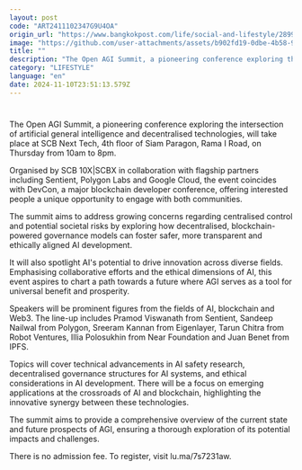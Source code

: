 ```yaml
---
layout: post
code: "ART2411102347G9U4OA"
origin_url: "https://www.bangkokpost.com/life/social-and-lifestyle/2899997/conference-to-explore-future-of-ai"
image: "https://github.com/user-attachments/assets/b902fd19-0dbe-4b58-939e-fa11cff369ff"
title: ""
description: "The Open AGI Summit, a pioneering conference exploring the intersection of artificial general intelligence and decentralised technologies, will take place at SCB Next Tech, 4th floor of Siam Paragon, Rama I Road, on Thursday from 10am to 8pm."
category: "LIFESTYLE"
language: "en"
date: 2024-11-10T23:51:13.579Z
---
```


# 

The Open AGI Summit, a pioneering conference exploring the intersection of artificial general intelligence and decentralised technologies, will take place at SCB Next Tech, 4th floor of Siam Paragon, Rama I Road, on Thursday from 10am to 8pm.

Organised by SCB 10X|SCBX in collaboration with flagship partners including Sentient, Polygon Labs and Google Cloud, the event coincides with DevCon, a major blockchain developer conference, offering interested people a unique opportunity to engage with both communities.

The summit aims to address growing concerns regarding centralised control and potential societal risks by exploring how decentralised, blockchain-powered governance models can foster safer, more transparent and ethically aligned AI development.

It will also spotlight AI's potential to drive innovation across diverse fields. Emphasising collaborative efforts and the ethical dimensions of AI, this event aspires to chart a path towards a future where AGI serves as a tool for universal benefit and prosperity.

Speakers will be prominent figures from the fields of AI, blockchain and Web3. The line-up includes Pramod Viswanath from Sentient, Sandeep Nailwal from Polygon, Sreeram Kannan from Eigenlayer, Tarun Chitra from Robot Ventures, Illia Polosukhin from Near Foundation and Juan Benet from IPFS.

Topics will cover technical advancements in AI safety research, decentralised governance structures for AI systems, and ethical considerations in AI development. There will be a focus on emerging applications at the crossroads of AI and blockchain, highlighting the innovative synergy between these technologies.

The summit aims to provide a comprehensive overview of the current state and future prospects of AGI, ensuring a thorough exploration of its potential impacts and challenges.

There is no admission fee. To register, visit lu.ma/7s7231aw.